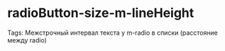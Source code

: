 # radioButton-size-m-lineHeight

Tags: Межстрочный интервал текста у m-radio в списки (расстояние между radio)